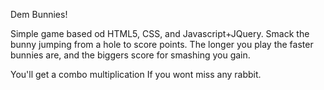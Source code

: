 Dem Bunnies!

Simple game based od HTML5, CSS, and Javascript+JQuery. Smack the bunny jumping from a hole to score points. 
The longer you play the faster bunnies are, and the biggers score for smashing you gain.

You'll get a combo multiplication If you wont miss any rabbit.